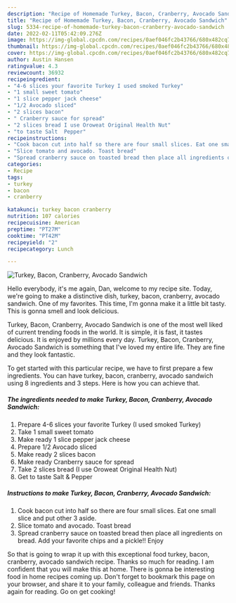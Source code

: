 ```yaml
---
description: "Recipe of Homemade Turkey, Bacon, Cranberry, Avocado Sandwich"
title: "Recipe of Homemade Turkey, Bacon, Cranberry, Avocado Sandwich"
slug: 5334-recipe-of-homemade-turkey-bacon-cranberry-avocado-sandwich
date: 2022-02-11T05:42:09.276Z
image: https://img-global.cpcdn.com/recipes/0aef046fc2b43766/680x482cq70/turkey-bacon-cranberry-avocado-sandwich-recipe-main-photo.jpg
thumbnail: https://img-global.cpcdn.com/recipes/0aef046fc2b43766/680x482cq70/turkey-bacon-cranberry-avocado-sandwich-recipe-main-photo.jpg
cover: https://img-global.cpcdn.com/recipes/0aef046fc2b43766/680x482cq70/turkey-bacon-cranberry-avocado-sandwich-recipe-main-photo.jpg
author: Austin Hansen
ratingvalue: 4.3
reviewcount: 36932
recipeingredient:
- "4-6 slices your favorite Turkey I used smoked Turkey"
- "1 small sweet tomato"
- "1 slice pepper jack cheese"
- "1/2 Avocado sliced"
- "2 slices bacon"
- " Cranberry sauce for spread"
- "2 slices bread I use Oroweat Original Health Nut"
- "to taste Salt  Pepper"
recipeinstructions:
- "Cook bacon cut into half so there are four small slices. Eat one small slice and put other 3 aside."
- "Slice tomato and avocado. Toast bread"
- "Spread cranberry sauce on toasted bread then place all ingredients on bread. Add your favorite chips and a pickle!! Enjoy"
categories:
- Recipe
tags:
- turkey
- bacon
- cranberry

katakunci: turkey bacon cranberry 
nutrition: 107 calories
recipecuisine: American
preptime: "PT27M"
cooktime: "PT42M"
recipeyield: "2"
recipecategory: Lunch

---
```



![Turkey, Bacon, Cranberry, Avocado Sandwich](https://img-global.cpcdn.com/recipes/0aef046fc2b43766/680x482cq70/turkey-bacon-cranberry-avocado-sandwich-recipe-main-photo.jpg)

Hello everybody, it's me again, Dan, welcome to my recipe site. Today, we're going to make a distinctive dish, turkey, bacon, cranberry, avocado sandwich. One of my favorites. This time, I'm gonna make it a little bit tasty. This is gonna smell and look delicious.

Turkey, Bacon, Cranberry, Avocado Sandwich is one of the most well liked of current trending foods in the world. It is simple, it is fast, it tastes delicious. It is enjoyed by millions every day. Turkey, Bacon, Cranberry, Avocado Sandwich is something that I've loved my entire life. They are fine and they look fantastic.




To get started with this particular recipe, we have to first prepare a few ingredients. You can have turkey, bacon, cranberry, avocado sandwich using 8 ingredients and 3 steps. Here is how you can achieve that.

<!--inarticleads1-->

##### The ingredients needed to make Turkey, Bacon, Cranberry, Avocado Sandwich:

1. Prepare 4-6 slices your favorite Turkey (I used smoked Turkey)
1. Take 1 small sweet tomato
1. Make ready 1 slice pepper jack cheese
1. Prepare 1/2 Avocado sliced
1. Make ready 2 slices bacon
1. Make ready  Cranberry sauce for spread
1. Take 2 slices bread (I use Oroweat Original Health Nut)
1. Get to taste Salt &amp; Pepper




<!--inarticleads2-->

##### Instructions to make Turkey, Bacon, Cranberry, Avocado Sandwich:

1. Cook bacon cut into half so there are four small slices. Eat one small slice and put other 3 aside.
1. Slice tomato and avocado. Toast bread
1. Spread cranberry sauce on toasted bread then place all ingredients on bread. Add your favorite chips and a pickle!! Enjoy




So that is going to wrap it up with this exceptional food turkey, bacon, cranberry, avocado sandwich recipe. Thanks so much for reading. I am confident that you will make this at home. There is gonna be interesting food in home recipes coming up. Don't forget to bookmark this page on your browser, and share it to your family, colleague and friends. Thanks again for reading. Go on get cooking!
